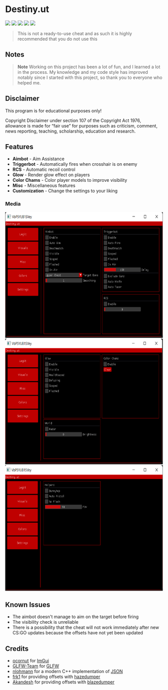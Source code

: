 # Destiny.ut
[![](https://img.shields.io/badge/Language-C%2B%2B-%23f34b7d.svg?style=flat)](https://en.wikipedia.org/wiki/C%2B%2B) 
[![](https://img.shields.io/badge/Game-CS%3AGO-yellow.svg?style=flat)](https://store.steampowered.com/app/730/CounterStrike_Global_Offensive/) 
[![](https://img.shields.io/github/languages/code-size/Tosox/Destiny.ut?color=blue&label=Code%20size&style=flat)](https://github.com/Tosox/Destiny.ut)
[![](https://img.shields.io/tokei/lines/github/Tosox/Destiny.ut?color=red&label=Total%20lines&style=flat)](https://github.com/Tosox/Destiny.ut)
[![](https://img.shields.io/github/downloads/Tosox/Destiny.ut/total?color=green&label=Downloads&style=flat)](https://github.com/Tosox/Destiny.ut/releases)

> This is not a ready-to-use cheat and as such it is highly recommended that you do not use this

## Notes
> **Note**
> Working on this project has been a lot of fun, and I learned a lot in the process.
> My knowledge and my code style has improved notably since I started with this project, so thank you to everyone who helped me.

## Disclaimer
This program is for educational purposes only!

Copyright Disclaimer under section 107 of the Copyright Act 1976, allowance is made for “fair use” for purposes such as criticism, comment, news reporting, teaching, scholarship, education and research.

## Features
*   **Aimbot** - Aim Assistance
*   **Triggerbot** - Automatically fires when crosshair is on enemy
*   **RCS** - Automatic recoil control 
*   **Glow** - Render glow effect on players
*   **Color Chams** - Color player models to improve visibility
*   **Misc** - Miscellaneous features
*   **Customization** - Change the settings to your liking

### Media

<div align="center">

[<img src="readme-res/legit.png" height="400" />](readme-res/legit.png)
[<img src="readme-res/visuals.png" height="400" />](readme-res/visuals.png)
[<img src="readme-res/misc.png" height="400" />](readme-res/misc.png)

</div>

## Known Issues
- The aimbot doesn't manage to aim on the target before firing
- The visibility check is unreliable
- There is a possibility that the cheat will not work immediately after new CS:GO
  updates because the offsets have not yet been updated

## Credits
- [ocornut](https://github.com/ocornut) for [ImGui](https://github.com/ocornut/imgui)
- [GLFW-Team](https://github.com/glfw) for [GLFW](https://github.com/glfw/glfw)
- [nlohmann](https://github.com/nlohmann) for a modern C++ implementation of [JSON](https://github.com/nlohmann/json)
- [frk1](https://github.com/frk1) for providing offsets with [hazedumper](https://github.com/frk1/hazedumper)
- [Akandesh](https://github.com/Akandesh) for providing offsets with [blazedumper](https://github.com/Akandesh/blazedumper)
